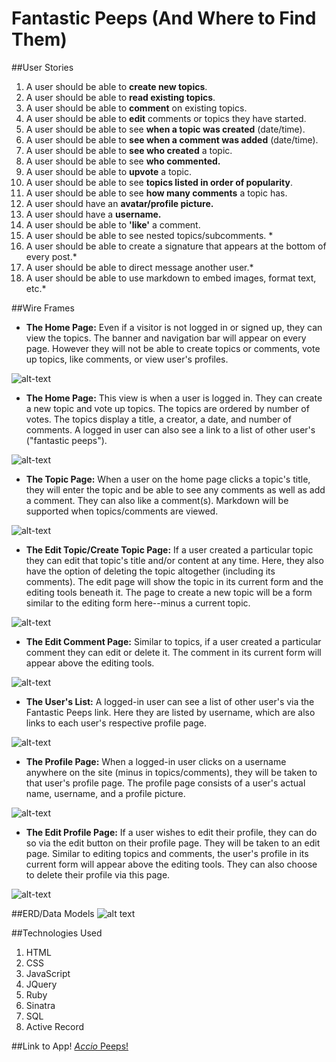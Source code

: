 # Fantastic Peeps (And Where to Find Them)

##User Stories
1. A user should be able to **create new topics**.
2. A user should be able to **read existing topics**.
3. A user should be able to **comment** on existing topics.
4. A user should be able to **edit** comments or topics they have started.
5. A user should be able to see **when a topic was created** (date/time).
6. A user should be able to **see when a comment was added** (date/time).
7. A user should be able to **see who created** a topic.
8. A user should be able to see **who commented.**
9. A user should be able to **upvote** a topic.
10. A user should be able to see **topics listed in order of popularity**.
11. A user should be able to see **how many comments** a topic has.
12. A user should have an **avatar/profile picture.**
13. A user should have a **username.**
14. A user should be able to **'like'** a comment.
15. A user should be able to see nested topics/subcomments. *
16. A user should be able to create a signature that appears at the bottom of every post.*
17. A user should be able to direct message another user.*
18. A user should be able to use markdown to embed images, format text, etc.*

##Wire Frames
- **The Home Page:** Even if a visitor is not logged in or signed up, they can view the topics. The banner and navigation bar will appear on every page. However they will not be able to create topics or comments, vote up topics, like comments, or view user's profiles. 

![alt-text](https://github.com/DanaMC18/forum-project2/blob/master/public/imgs/wire-frames/home.png)

- **The Home Page:** This view is when a user is logged in. They can create a new topic and vote up topics. The topics are ordered by number of votes. The topics display a title, a creator, a date, and number of comments. A logged in user can also see a link to a list of other user's ("fantastic peeps"). 

![alt-text](https://github.com/DanaMC18/forum-project2/blob/master/public/imgs/wire-frames/home-logged-in.png)

- **The Topic Page:** When a user on the home page clicks a topic's title, they will enter the topic and be able to see any comments as well as add a comment. They can also like a comment(s). Markdown will be supported when topics/comments are viewed.

![alt-text](https://github.com/DanaMC18/forum-project2/blob/master/public/imgs/wire-frames/topic.png)

- **The Edit Topic/Create Topic Page:** If a user created a particular topic they can edit that topic's title and/or content at any time. Here, they also have the option of deleting the topic altogether (including its comments). The edit page will show the topic in its current form and the editing tools beneath it. The page to create a new topic will be a form similar to the editing form here--minus a current topic. 

![alt-text](https://github.com/DanaMC18/forum-project2/blob/master/public/imgs/wire-frames/topic-edit.png)

- **The Edit Comment Page:** Similar to topics, if a user created a particular comment they can edit or delete it. The comment in its current form will appear above the editing tools. 

![alt-text](https://github.com/DanaMC18/forum-project2/blob/master/public/imgs/wire-frames/comment-edit.png)

- **The User's List:** A logged-in user can see a list of other user's via the Fantastic Peeps link. Here they are listed by username, which are also links to each user's respective profile page. 

![alt-text](https://github.com/DanaMC18/forum-project2/blob/master/public/imgs/wire-frames/users.png)

- **The Profile Page:** When a logged-in user clicks on a username anywhere on the site (minus in topics/comments), they will be taken to that user's profile page. The profile page consists of a user's actual name, username, and a profile picture. 

![alt-text](https://github.com/DanaMC18/forum-project2/blob/master/public/imgs/wire-frames/user-profile.png)

- **The Edit Profile Page:** If a user wishes to edit their profile, they can do so via the edit button on their profile page. They will be taken to an edit page. Similar to editing topics and comments, the user's profile in its current form will appear above the editing tools. They can also choose to delete their profile via this page. 

![alt-text](https://github.com/DanaMC18/forum-project2/blob/master/public/imgs/wire-frames/user-edit.png)

##ERD/Data Models
![alt text](https://github.com/DanaMC18/forum-project2/blob/master/public/imgs/erd.png)

##Technologies Used
1. HTML
2. CSS
3. JavaScript
4. JQuery
5. Ruby
6. Sinatra
7. SQL
8. Active Record

##Link to App!
[*Accio* Peeps!](https://fantastic-peeps.herokuapp.com/)
